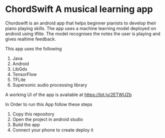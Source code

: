 # ChordSwift A musical learning app
Chordswift is an android app that helps beginner pianists to develop their piano playing skills. The app uses a machine learning model deployed on android using tflite. The model recognises the notes the user is playing and gives realtime feedback.

This app uses the following
1) Java
2) Android
3) LibGdx
4) TensorFlow
5) TFLite
6) Supersonic audio processing library

A working UI of the app is available at https://bit.ly/2ETWUZb

In Order to run this App follow these steps
1) Copy this repository 
2) Open the project in android studio
3) Build the app
4) Connect your phone to create deploy it
























